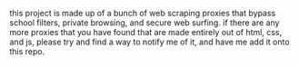 this project is made up of a bunch of web scraping proxies that bypass school filters, private browsing, and secure web surfing.
if there are any more proxies that you have found that are made entirely out of html, css, and js, please try and find a way to notify me of it, and have me add it onto this repo.
